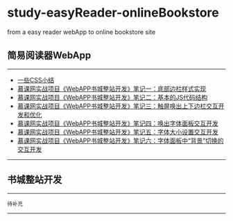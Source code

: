 # study-easyReader-onlineBookstore
from a easy reader webApp to online bookstore site
## 简易阅读器WebApp

----

-  [一些CSS小结](http://blog.csdn.net/lovejulyer/article/details/72355124)
-  [慕课网实战项目《WebAPP书城整站开发》笔记一：底部边栏样式实现](http://blog.csdn.net/lovejulyer/article/details/72593701)
-  [慕课网实战项目《WebAPP书城整站开发》笔记二：基本的JS代码结构](http://blog.csdn.net/Lovejulyer/article/details/72593721)
-  [慕课网实战项目《WebAPP书城整站开发》笔记三：触屏唤出上下边栏交互开发和优化](http://blog.csdn.net/Lovejulyer/article/details/72593724)
-  [慕课网实战项目《WebAPP书城整站开发》笔记四：唤出字体面板交互开发](http://blog.csdn.net/Lovejulyer/article/details/72593734)
-  [慕课网实战项目《WebAPP书城整站开发》笔记五：字体大小设置交互开发](http://blog.csdn.net/Lovejulyer/article/details/72593790)
-  [慕课网实战项目《WebAPP书城整站开发》笔记六：字体面板中“背景”切换的交互开发 ](http://blog.csdn.net/lovejulyer/article/details/72636226)
----

## 书城整站开发

----
    待补充
----
